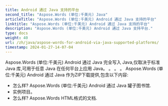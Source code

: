 ```yaml
---
title: Android 通过 Java 支持的平台
second_title: "Aspose.Words (单位:千美元) Java"
articleTitle: "Aspose.Words (单位:千美元) Android 通过 Java 支持的平台"
linktitle: "Aspose.Words (单位:千美元) Android 通过 Java 支持的平台"
description: "Aspose.Words (单位:千美元) Android 通过 Java 支持平台."
type: docs
weight: 40
url: /zh/java/aspose-words-for-android-via-java-supported-platforms/
timestamp: 2024-01-27-14-07-04
---
```


Aspose.Words (单位:千美元) Android 通过 Java 完全写入 Java,仅取决于标准 Java 库,可用于任意 Java 在任何平台上应用 Java。 。 。 。 Aspose.Words (单位:千美元) Android 通过 Java 作为ZIP下载提供,包含以下内容:

- 怎么样? Aspose.Words (单位:千美元) Android 通过 Java 罐子图书馆.
- 实例项目。
- 怎么样? Aspose.Words HTML格式的文档.






